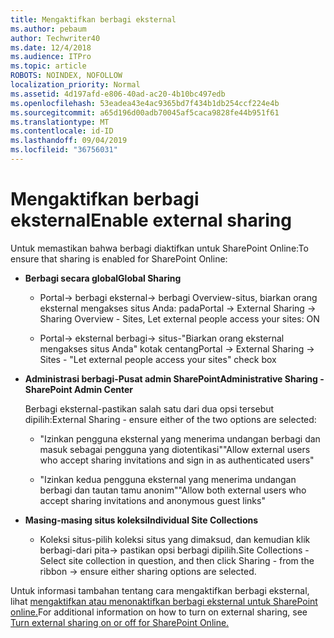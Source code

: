 ```yaml
---
title: Mengaktifkan berbagi eksternal
ms.author: pebaum
author: Techwriter40
ms.date: 12/4/2018
ms.audience: ITPro
ms.topic: article
ROBOTS: NOINDEX, NOFOLLOW
localization_priority: Normal
ms.assetid: 4d197afd-e806-40ad-ac20-4b10bc497edb
ms.openlocfilehash: 53eadea43e4ac9365bd7f434b1db254ccf224e4b
ms.sourcegitcommit: a65d196d00adb70045af5caca9828fe44b951f61
ms.translationtype: MT
ms.contentlocale: id-ID
ms.lasthandoff: 09/04/2019
ms.locfileid: "36756031"
---
```

# <a name="enable-external-sharing"></a><span data-ttu-id="76393-102">Mengaktifkan berbagi eksternal</span><span class="sxs-lookup"><span data-stu-id="76393-102">Enable external sharing</span></span>

 <span data-ttu-id="76393-103">Untuk memastikan bahwa berbagi diaktifkan untuk SharePoint Online:</span><span class="sxs-lookup"><span data-stu-id="76393-103">To ensure that sharing is enabled for SharePoint Online:</span></span>
  
- <span data-ttu-id="76393-104">**Berbagi secara global**</span><span class="sxs-lookup"><span data-stu-id="76393-104">**Global Sharing**</span></span>
    
  - <span data-ttu-id="76393-105">Portal-\> berbagi eksternal-\> berbagi Overview-situs, biarkan orang eksternal mengakses situs Anda: pada</span><span class="sxs-lookup"><span data-stu-id="76393-105">Portal -\> External Sharing -\> Sharing Overview - Sites, Let external people access your sites: ON</span></span>
    
  - <span data-ttu-id="76393-106">Portal-\> eksternal berbagi-\> situs-"Biarkan orang eksternal mengakses situs Anda" kotak centang</span><span class="sxs-lookup"><span data-stu-id="76393-106">Portal -\> External Sharing -\> Sites - "Let external people access your sites" check box</span></span>
    
- <span data-ttu-id="76393-107">**Administrasi berbagi-Pusat admin SharePoint**</span><span class="sxs-lookup"><span data-stu-id="76393-107">**Administrative Sharing - SharePoint Admin Center**</span></span>
    
    <span data-ttu-id="76393-108">Berbagi eksternal-pastikan salah satu dari dua opsi tersebut dipilih:</span><span class="sxs-lookup"><span data-stu-id="76393-108">External Sharing - ensure either of the two options are selected:</span></span>
    
  - <span data-ttu-id="76393-109">"Izinkan pengguna eksternal yang menerima undangan berbagi dan masuk sebagai pengguna yang diotentikasi"</span><span class="sxs-lookup"><span data-stu-id="76393-109">"Allow external users who accept sharing invitations and sign in as authenticated users"</span></span>
    
  - <span data-ttu-id="76393-110">"Izinkan kedua pengguna eksternal yang menerima undangan berbagi dan tautan tamu anonim"</span><span class="sxs-lookup"><span data-stu-id="76393-110">"Allow both external users who accept sharing invitations and anonymous guest links"</span></span>
    
- <span data-ttu-id="76393-111">**Masing-masing situs koleksi**</span><span class="sxs-lookup"><span data-stu-id="76393-111">**Individual Site Collections**</span></span>
    
  - <span data-ttu-id="76393-112">Koleksi situs-pilih koleksi situs yang dimaksud, dan kemudian klik berbagi-dari pita-\> pastikan opsi berbagi dipilih.</span><span class="sxs-lookup"><span data-stu-id="76393-112">Site Collections - Select site collection in question, and then click Sharing - from the ribbon -\> ensure either sharing options are selected.</span></span>
    
<span data-ttu-id="76393-113">Untuk informasi tambahan tentang cara mengaktifkan berbagi eksternal, lihat [mengaktifkan atau menonaktifkan berbagi eksternal untuk SharePoint online.](https://go.microsoft.com/fwlink/?linkid=2047681&amp;clcid=0x409)</span><span class="sxs-lookup"><span data-stu-id="76393-113">For additional information on how to turn on external sharing, see [Turn external sharing on or off for SharePoint Online.](https://go.microsoft.com/fwlink/?linkid=2047681&amp;clcid=0x409)</span></span>
  

